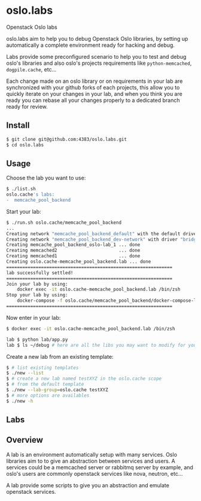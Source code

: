# oslo.labs

Openstack Oslo labs

oslo.labs aim to help you to debug Openstack Oslo libraries, by setting up
automatically a complete environment ready for hacking and debug.

Labs provide some preconfigured scenario to help you to test and debug
oslo's libraries and also oslo's projects requirements like `python-memcached`,
`dogpile.cache`, etc...

Each change made on an oslo library or on requirements in your lab are
synchronized with your github forks of each projects, this allow you
to quickly iterate on your changes in your lab, and when you think you
are ready you can rebase all your changes properly to a dedicated branch
ready for review.

## Install

```sh
$ git clone git@github.com:4383/oslo.labs.git
$ cd oslo.labs
```
## Usage

Choose the lab you want to use:

```sh
$ ./list.sh
oslo.cache's labs:
-  memcache_pool_backend
```

Start your lab:

```sh
$ ./run.sh oslo.cache/memcache_pool_backend
...
Creating network "memcache_pool_backend_default" with the default driver
Creating network "memcache_pool_backend_dev-network" with driver "bridge"
Creating memcache_pool_backend_oslo-lab_1 ... done
Creating memcached2                       ... done
Creating memcached1                       ... done
Creating oslo.cache-memcache_pool_backend.lab ... done
==============================================================
lab successfully settled!
==============================================================
Join your lab by using:
    docker exec -it oslo.cache-memcache_pool_backend.lab /bin/zsh
Stop your lab by using:
    docker-compose -f oslo.cache/memcache_pool_backend/docker-compose-lab.yml down
==============================================================
```

Now enter in your lab:
```sh
$ docker exec -it oslo.cache-memcache_pool_backend.lab /bin/zsh

lab $ python lab/app.py
lab $ ls ~/debug # here are all the libs you may want to modify for your tests
```

Create a new lab from an existing template:
```sh
$ # list existing templates
$ ./new --list
$ # create a new lab named testXYZ in the oslo.cache scope
$ # from the default template
$ ./new --lab-group=oslo.cache testXYZ
$ # more options are availables
$ ./new -h
```

## Labs

## Overview

A lab is an environment automatically setup with many services.
Oslo libraries aim to to give an abstraction between services and users.
A services could be a memcached server or rabbitmq server by example, and
oslo's users are commonly openstack services like nova, neutron, etc...

A lab provide some scripts to give you an abstraction and emulate openstack
services.
